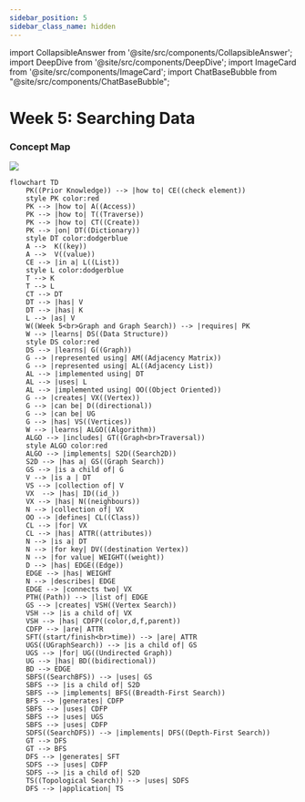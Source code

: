 ```yaml
---
sidebar_position: 5
sidebar_class_name: hidden
---
```


import CollapsibleAnswer from '@site/src/components/CollapsibleAnswer';
import DeepDive from '@site/src/components/DeepDive';
import ImageCard from '@site/src/components/ImageCard';
import ChatBaseBubble from "@site/src/components/ChatBaseBubble";

# Week 5: Searching Data


<ChatBaseBubble/>

### Concept Map

![](https://www.dropbox.com/scl/fi/dkcuqrjjg6cwag810zjjm/DDW-Concept-Map-Week-5.drawio.png?rlkey=5wndc999e6q8hm6zdc7sj7ryy&raw=1)

```mermaid
flowchart TD
    PK((Prior Knowledge)) --> |how to| CE((check element))
    style PK color:red
    PK --> |how to| A((Access))
    PK --> |how to| T((Traverse))
    PK --> |how to| CT((Create))
    PK --> |on| DT((Dictionary))
    style DT color:dodgerblue
    A -->  K((key))
    A -->  V((value))
    CE --> |in a| L((List))
    style L color:dodgerblue
    T --> K
    T --> L
    CT --> DT
    DT --> |has| V
    DT --> |has| K
    L --> |as| V
    W((Week 5<br>Graph and Graph Search)) --> |requires| PK
    W --> |learns| DS((Data Structure))
    style DS color:red
    DS --> |learns| G((Graph))
    G --> |represented using| AM((Adjacency Matrix))
    G --> |represented using| AL((Adjacency List))
    AL --> |implemented using| DT
    AL --> |uses| L
    AL --> |implemented using| OO((Object Oriented))
    G --> |creates| VX((Vertex))
    G --> |can be| D((directional))
    G --> |can be| UG
    G --> |has| VS((Vertices))
    W --> |learns| ALGO((Algorithm))
    ALGO --> |includes| GT((Graph<br>Traversal))
    style ALGO color:red
    ALGO --> |implements| S2D((Search2D))
    S2D --> |has a| GS((Graph Search))
    GS --> |is a child of| G
    V --> |is a | DT
    VS --> |collection of| V
    VX  --> |has| ID((id_))
    VX --> |has| N((neighbours))
    N --> |collection of| VX
    OO --> |defines| CL((Class))
    CL --> |for| VX
    CL --> |has| ATTR((attributes)) 
    N --> |is a| DT
    N --> |for key| DV((destination Vertex))
    N --> |for value| WEIGHT((weight))
    D --> |has| EDGE((Edge))
    EDGE --> |has| WEIGHT
    N --> |describes| EDGE
    EDGE --> |connects two| VX
    PTH((Path)) --> |list of| EDGE
    GS --> |creates| VSH((Vertex Search))
    VSH --> |is a child of| VX
    VSH --> |has| CDFP((color,d,f,parent))
    CDFP --> |are| ATTR
    SFT((start/finish<br>time)) --> |are| ATTR
    UGS((UGraphSearch)) --> |is a child of| GS
    UGS --> |for| UG((Undirected Graph))
    UG --> |has| BD((bidirectional))
    BD --> EDGE
    SBFS((SearchBFS)) --> |uses| GS
    SBFS --> |is a child of| S2D
    SBFS --> |implements| BFS((Breadth-First Search))
    BFS --> |generates| CDFP
    SBFS --> |uses| CDFP
    SBFS --> |uses| UGS
    SBFS --> |uses| CDFP
    SDFS((SearchDFS)) --> |implements| DFS((Depth-First Search))
    GT --> DFS
    GT --> BFS
    DFS --> |generates| SFT
    SDFS --> |uses| CDFP
    SDFS --> |is a child of| S2D
    TS((Topological Search)) --> |uses| SDFS
    DFS --> |application| TS
```

